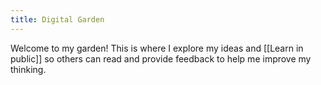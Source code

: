 ```yaml
---
title: Digital Garden
---
```


Welcome to my garden! This is where I explore my ideas and [[Learn in public]] so others can read and provide feedback to help me improve my thinking.



